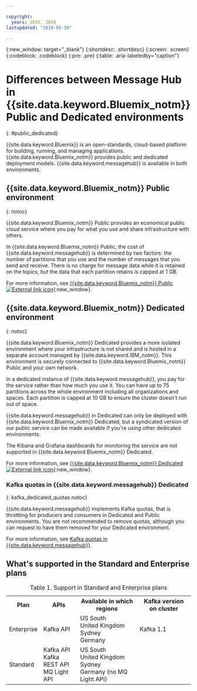 ```yaml
---

copyright:
  years: 2015, 2018
lastupdated: "2018-05-30"

---
```


{:new_window: target="_blank"}
{:shortdesc: .shortdesc}
{:screen: .screen}
{:codeblock: .codeblock}
{:pre: .pre}
{:table: .aria-labeledby="caption"}

# Differences between Message Hub in {{site.data.keyword.Bluemix_notm}} Public and Dedicated environments
{: #public_dedicated}

{{site.data.keyword.Bluemix}} is an open-standards,
cloud-based platform for building, running, and managing applications. {{site.data.keyword.Bluemix_notm}} provides public and dedicated deployment
models. {{site.data.keyword.messagehub}} is available in both
environments.

## {{site.data.keyword.Bluemix_notm}} Public environment
{: notoc}

{{site.data.keyword.Bluemix_notm}} Public provides an
economical public cloud service where you pay for what you use and share infrastructure with
others.

In {{site.data.keyword.Bluemix_notm}} Public, the cost of
{{site.data.keyword.messagehub}} is determined by two factors: the
number of partitions that you use and the number of messages that you send and receive. There is no
charge for message data while it is retained on the topics, but the data that each partition retains
is capped at 1 GB.

For more information, see [{{site.data.keyword.Bluemix_notm}} Public ![External link icon](../../icons/launch-glyph.svg "External link icon")](https://www.ibm.com/cloud-computing/bluemix/public){:new_window}.


## {{site.data.keyword.Bluemix_notm}} Dedicated environment
{: notoc}

{{site.data.keyword.Bluemix_notm}} Dedicated provides a more
isolated environment where your infrastructure is not shared and is hosted in a separate account managed by {{site.data.keyword.IBM_notm}}. This environment is securely connected to {{site.data.keyword.Bluemix_notm}} Public and your own network.

In a dedicated instance of {{site.data.keyword.messagehub}}, you
pay for the service rather than how much you use it. You can have up to 75 partitions across the
whole environment including all organizations and spaces. Each partition is capped at 10 GB to
ensure the cluster doesn't run out of space.

{{site.data.keyword.messagehub}} in Dedicated can only be deployed with {{site.data.keyword.Bluemix_notm}} Dedicated, but a syndicated version of our public service can be made available if you're using other dedicated environments.

The Kibana and Grafana dashboards for monitoring the service are not supported in {{site.data.keyword.Bluemix_notm}} Dedicated.

For more information, see [{{site.data.keyword.Bluemix_notm}} Dedicated ![External link icon](../../icons/launch-glyph.svg "External link icon")](http://www.ibm.com/cloud-computing/bluemix/dedicated/){:new_window}.


### Kafka quotas in {{site.data.keyword.messagehub}} Dedicated
{: kafka_dedicated_quotas notoc}

{{site.data.keyword.messagehub}} implements Kafka quotas, that is throttling for producers and consumers in Dedicated and Public environments. You are not recommended to remove quotas, although you can request to have them removed for your Dedicated environment.

For more information, see [Kafka quotas in {{site.data.keyword.messagehub}}](/docs/services/MessageHub/messagehub117.html).


## What's supported in the Standard and Enterprise plans

<table>
    <caption>Table 1. Support in Standard and Enterprise plans</caption>
      <tr>
        <th>Plan</th>
		    <th>APIs</th>
		    <th>Available in which regions</th>
			<th>Kafka version on cluster</th>
        </tr>
      <tr>
        <td>Enterprise</td>
		    <td>Kafka API</td>
		    <td>US South</br>
			United Kingdom</br>
			Sydney</br>
			Germany</td>
			<td>Kafka 1.1</td>
      </tr>
      <tr>
        <td>Standard</td>
		    <td>Kafka API</br>
			Kafka REST API</br>
			MQ Light API</br>
		    <td>US South</br>
			United Kingdom</br>
			Sydney</br>
			Germany (no MQ Light API) </td>
			<td> </td>
       </tr>

</table>


